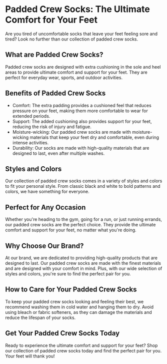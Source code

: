 # Padded Crew Socks: The Ultimate Comfort for Your Feet

Are you tired of uncomfortable socks that leave your feet feeling sore and tired? Look no further than our collection of padded crew socks. 

## What are Padded Crew Socks?

Padded crew socks are designed with extra cushioning in the sole and heel areas to provide ultimate comfort and support for your feet. They are perfect for everyday wear, sports, and outdoor activities.

## Benefits of Padded Crew Socks

- Comfort: The extra padding provides a cushioned feel that reduces pressure on your feet, making them more comfortable to wear for extended periods.
- Support: The added cushioning also provides support for your feet, reducing the risk of injury and fatigue.
- Moisture-wicking: Our padded crew socks are made with moisture-wicking materials that keep your feet dry and comfortable, even during intense activities.
- Durability: Our socks are made with high-quality materials that are designed to last, even after multiple washes.

## Styles and Colors

Our collection of padded crew socks comes in a variety of styles and colors to fit your personal style. From classic black and white to bold patterns and colors, we have something for everyone.

## Perfect for Any Occasion

Whether you're heading to the gym, going for a run, or just running errands, our padded crew socks are the perfect choice. They provide the ultimate comfort and support for your feet, no matter what you're doing.

## Why Choose Our Brand?

At our brand, we are dedicated to providing high-quality products that are designed to last. Our padded crew socks are made with the finest materials and are designed with your comfort in mind. Plus, with our wide selection of styles and colors, you're sure to find the perfect pair for you.

## How to Care for Your Padded Crew Socks

To keep your padded crew socks looking and feeling their best, we recommend washing them in cold water and hanging them to dry. Avoid using bleach or fabric softeners, as they can damage the materials and reduce the lifespan of your socks.

## Get Your Padded Crew Socks Today

Ready to experience the ultimate comfort and support for your feet? Shop our collection of padded crew socks today and find the perfect pair for you. Your feet will thank you!